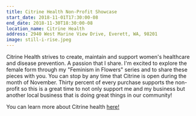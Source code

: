 ```yaml
---
title: Citrine Health Non-Profit Showcase
start_date: 2018-11-01T17:30:00-08
end_date: 2018-11-30T18:30:00-08
location_name: Citrine Health
address: 2940 West Marine View Drive, Everett, WA, 98201
image: still-i-rise.jpeg
---
```

Citrine Health strives to create, maintain and support women's healthcare and disease 
prevention. A passion that I share. I'm excited to explore the female form through my 
"Feminism in Flowers" series and to share these pieces with you. You can stop by any time that 
Citrine is open during the month of November. Thirty percent of every purchase supports the 
non-profit so this is a great time to not only support me and my business but another local 
business that is doing great things in our community!

You can learn more about Citrine health [here!](https://citrinehealth.org/)
